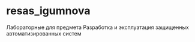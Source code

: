 # resas_igumnova
Лабораторные для предмета Разработка и эксплуатация защищенных автоматизированных систем
